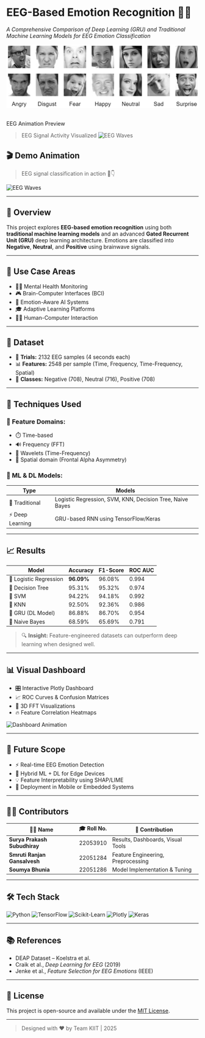 # EEG-Based Emotion Recognition 🎯🧠  
*A Comprehensive Comparison of Deep Learning (GRU) and Traditional Machine Learning Models for EEG Emotion Classification*

![EEG Signal Overview](electronics-12-02707-g001.png)

##
EEG Animation Preview
> EEG Signal Activity Visualized
![EEG Waves](https://tenor.com/3mFj.gif)

## 🎬 Demo Animation

> EEG signal classification in action 🎥👇

![EEG Waves](https://media.giphy.com/media/SWoSkN6DxTszqIKEqv/giphy.gif)

---

## 📌 Overview

This project explores **EEG-based emotion recognition** using both **traditional machine learning models** and an advanced **Gated Recurrent Unit (GRU)** deep learning architecture. Emotions are classified into **Negative**, **Neutral**, and **Positive** using brainwave signals.

---

## 🧠 Use Case Areas

- 🧘‍♂️ Mental Health Monitoring  
- 🎮 Brain-Computer Interfaces (BCI)  
- 🤖 Emotion-Aware AI Systems  
- 🎓 Adaptive Learning Platforms  
- 🧑‍💻 Human-Computer Interaction

---

## 📂 Dataset

- 👥 **Trials:** 2132 EEG samples (4 seconds each)  
- 📊 **Features:** 2548 per sample (Time, Frequency, Time-Frequency, Spatial)
- 🎯 **Classes:** Negative (708), Neutral (716), Positive (708)

---

## 🧪 Techniques Used

### 🧱 Feature Domains:
- ⏱️ Time-based
- 🔊 Frequency (FFT)
- 🌊 Wavelets (Time-Frequency)
- 🧭 Spatial domain (Frontal Alpha Asymmetry)

### 🧠 ML & DL Models:
| Type | Models |
|------|--------|
| 💼 Traditional | Logistic Regression, SVM, KNN, Decision Tree, Naive Bayes |
| ⚡ Deep Learning | GRU-based RNN using TensorFlow/Keras |

---

## 📈 Results

| Model              | Accuracy | F1-Score | ROC AUC |
|-------------------|----------|----------|---------|
| 🥇 Logistic Regression | **96.09%** | 96.08% | 0.994 |
| 🌲 Decision Tree      | 95.31% | 95.32% | 0.974 |
| 💫 SVM                | 94.22% | 94.18% | 0.992 |
| 🧊 KNN                | 92.50% | 92.36% | 0.986 |
| 🧠 GRU (DL Model)     | 86.88% | 86.70% | 0.954 |
| 🧮 Naive Bayes        | 68.59% | 65.69% | 0.791 |

> 🔍 **Insight:** Feature-engineered datasets can outperform deep learning when designed well.

---

## 📊 Visual Dashboard

- 🎛️ Interactive Plotly Dashboard  
- 📈 ROC Curves & Confusion Matrices  
- 🧠 3D FFT Visualizations  
- 🔥 Feature Correlation Heatmaps

![Dashboard Animation](https://media.giphy.com/media/VbnUQpnihPSIgIXuZv/giphy.gif)

---

## 🔮 Future Scope

- ⚡ Real-time EEG Emotion Detection
- 🤖 Hybrid ML + DL for Edge Devices
- 💡 Feature Interpretability using SHAP/LIME
- 📲 Deployment in Mobile or Embedded Systems

---

## 🧑‍💻 Contributors

| 👨‍🎓 Name | 🎓 Roll No. | 🔧 Contribution |
|----------|------------|-----------------|
| **Surya Prakash Subudhiray** | 22053910 | Results, Dashboards, Visual Tools |
| **Smruti Ranjan Gansalvesh** | 22051284 | Feature Engineering, Preprocessing |
| **Soumya Bhunia** | 22051286 | Model Implementation & Tuning |

---

## 🛠️ Tech Stack

![Python](https://img.shields.io/badge/Python-3.10-blue?logo=python&style=flat-square)
![TensorFlow](https://img.shields.io/badge/TensorFlow-2.x-orange?logo=tensorflow&style=flat-square)
![Scikit-Learn](https://img.shields.io/badge/Scikit--Learn-ML-yellow?logo=scikit-learn&style=flat-square)
![Plotly](https://img.shields.io/badge/Plotly-Visuals-9cf?logo=plotly&style=flat-square)
![Keras](https://img.shields.io/badge/Keras-DL-red?logo=keras&style=flat-square)

---

## 📚 References

- DEAP Dataset – Koelstra et al.
- Craik et al., *Deep Learning for EEG* (2019)
- Jenke et al., *Feature Selection for EEG Emotions* (IEEE)

---

## 📎 License

This project is open-source and available under the [MIT License](LICENSE).

---

> Designed with ❤️ by Team KIIT | 2025

